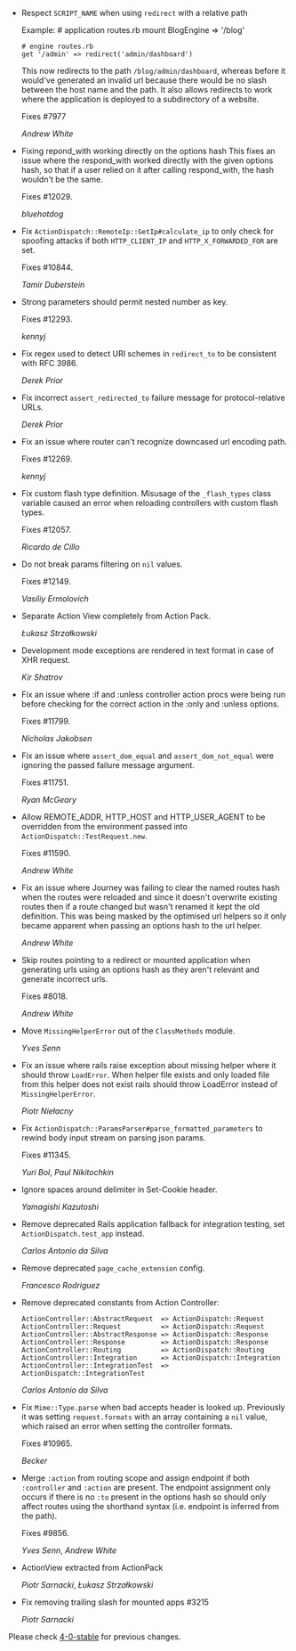 *   Respect `SCRIPT_NAME` when using `redirect` with a relative path

    Example:
        # application routes.rb
        mount BlogEngine => '/blog'

        # engine routes.rb
        get '/admin' => redirect('admin/dashboard')

    This now redirects to the path `/blog/admin/dashboard`, whereas before it would've
    generated an invalid url because there would be no slash between the host name and
    the path. It also allows redirects to work where the application is deployed to a
    subdirectory of a website.

    Fixes #7977

    *Andrew White*

*   Fixing repond_with working directly on the options hash
    This fixes an issue where the respond_with worked directly with the given
    options hash, so that if a user relied on it after calling respond_with,
    the hash wouldn't be the same.

    Fixes #12029.

    *bluehotdog*

*   Fix `ActionDispatch::RemoteIp::GetIp#calculate_ip` to only check for spoofing
    attacks if both `HTTP_CLIENT_IP` and `HTTP_X_FORWARDED_FOR` are set.

    Fixes #10844.

    *Tamir Duberstein*

*   Strong parameters should permit nested number as key.

    Fixes #12293.

    *kennyj*

*   Fix regex used to detect URI schemes in `redirect_to` to be consistent with
    RFC 3986.

    *Derek Prior*

*   Fix incorrect `assert_redirected_to` failure message for protocol-relative
    URLs.

    *Derek Prior*

*   Fix an issue where router can't recognize downcased url encoding path.

    Fixes #12269.

    *kennyj*

*   Fix custom flash type definition. Misusage of the `_flash_types` class variable
    caused an error when reloading controllers with custom flash types.

    Fixes #12057.

    *Ricardo de Cillo*

*   Do not break params filtering on `nil` values.

    Fixes #12149.

    *Vasiliy Ermolovich*

*   Separate Action View completely from Action Pack.

    *Łukasz Strzałkowski*

*   Development mode exceptions are rendered in text format in case of XHR request.

    *Kir Shatrov*

*   Fix an issue where :if and :unless controller action procs were being run
    before checking for the correct action in the :only and :unless options.

    Fixes #11799.

    *Nicholas Jakobsen*

*   Fix an issue where `assert_dom_equal` and `assert_dom_not_equal` were
    ignoring the passed failure message argument.

    Fixes #11751.

    *Ryan McGeary*

*   Allow REMOTE_ADDR, HTTP_HOST and HTTP_USER_AGENT to be overridden from
    the environment passed into `ActionDispatch::TestRequest.new`.

    Fixes #11590.

    *Andrew White*

*   Fix an issue where Journey was failing to clear the named routes hash when the
    routes were reloaded and since it doesn't overwrite existing routes then if a
    route changed but wasn't renamed it kept the old definition. This was being
    masked by the optimised url helpers so it only became apparent when passing an
    options hash to the url helper.

    *Andrew White*

*   Skip routes pointing to a redirect or mounted application when generating urls
    using an options hash as they aren't relevant and generate incorrect urls.

    Fixes #8018.

    *Andrew White*

*   Move `MissingHelperError` out of the `ClassMethods` module.

    *Yves Senn*

*   Fix an issue where rails raise exception about missing helper where it
    should throw `LoadError`. When helper file exists and only loaded file from
    this helper does not exist rails should throw LoadError instead of
    `MissingHelperError`.

    *Piotr Niełacny*

*   Fix `ActionDispatch::ParamsParser#parse_formatted_parameters` to rewind body input stream on
    parsing json params.

    Fixes #11345.

    *Yuri Bol*, *Paul Nikitochkin*

*   Ignore spaces around delimiter in Set-Cookie header.

    *Yamagishi Kazutoshi*

*   Remove deprecated Rails application fallback for integration testing, set
    `ActionDispatch.test_app` instead.

    *Carlos Antonio da Silva*

*   Remove deprecated `page_cache_extension` config.

    *Francesco Rodriguez*

*   Remove deprecated constants from Action Controller:

        ActionController::AbstractRequest  => ActionDispatch::Request
        ActionController::Request          => ActionDispatch::Request
        ActionController::AbstractResponse => ActionDispatch::Response
        ActionController::Response         => ActionDispatch::Response
        ActionController::Routing          => ActionDispatch::Routing
        ActionController::Integration      => ActionDispatch::Integration
        ActionController::IntegrationTest  => ActionDispatch::IntegrationTest

    *Carlos Antonio da Silva*

*   Fix `Mime::Type.parse` when bad accepts header is looked up. Previously it
    was setting `request.formats` with an array containing a `nil` value, which
    raised an error when setting the controller formats.

    Fixes #10965.

    *Becker*

*   Merge `:action` from routing scope and assign endpoint if both `:controller`
    and `:action` are present. The endpoint assignment only occurs if there is
    no `:to` present in the options hash so should only affect routes using the
    shorthand syntax (i.e. endpoint is inferred from the path).

    Fixes #9856.

    *Yves Senn*, *Andrew White*

*   ActionView extracted from ActionPack

    *Piotr Sarnacki*, *Łukasz Strzałkowski*

*   Fix removing trailing slash for mounted apps #3215

    *Piotr Sarnacki*

Please check [4-0-stable](https://github.com/rails/rails/blob/4-0-stable/actionpack/CHANGELOG.md) for previous changes.
